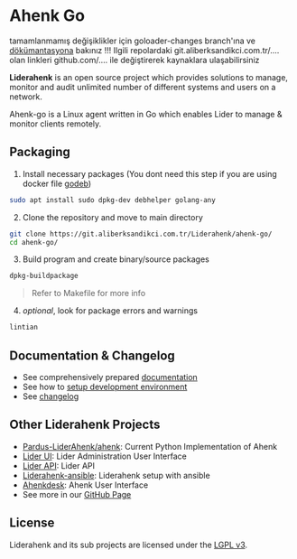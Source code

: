 # Ahenk Go

tamamlanmamış değişiklikler için goloader-changes branch'ına ve [dökümantasyona](https://github.com/asandikci/liderahenk-ahenk-docs) bakınız !!!
Ilgili repolardaki git.aliberksandikci.com.tr/.... olan linkleri github.com/.... ile değiştirerek kaynaklara ulaşabilirsiniz

**Liderahenk** is an open source project which provides solutions to manage, monitor and audit unlimited number of different systems and users on a network.

Ahenk-go is a Linux agent written in Go which enables Lider to manage & monitor clients remotely.

## Packaging
1. Install necessary packages (You dont need this step if you are using docker file [godeb](https://git.aliberksandikci.com.tr/Liderahenk/ahenk-docs/src/branch/main/dev/environment.md#creating-docker-development-environment))
```sh
sudo apt install sudo dpkg-dev debhelper golang-any 
``` 
2. Clone the repository and move to main directory
```sh
git clone https://git.aliberksandikci.com.tr/Liderahenk/ahenk-go/
cd ahenk-go/
```
3. Build program and create binary/source packages
```sh
dpkg-buildpackage
```
> Refer to Makefile for more info
4. *optional*, look for package errors and warnings
```sh
lintian
``` 

## Documentation & Changelog
- See comprehensively prepared [documentation](https://git.aliberksandikci.com.tr/Liderahenk/ahenk-docs/)
- See how to [setup development environment](https://git.aliberksandikci.com.tr/Liderahenk/ahenk-docs/src/branch/main/dev/environment.md)<!-- Web Documentation Link Here -->
- See [changelog](https://git.aliberksandikci.com.tr/Liderahenk/ahenk-docs/src/branch/main/admin/changelog.md)
<!-- Web Changelog Link Here -->

## Other Liderahenk Projects
- [Pardus-LiderAhenk/ahenk](https://github.com/Pardus-LiderAhenk/ahenk/): Current Python Implementation of Ahenk 
- [Lider UI](https://github.com/Pardus-LiderAhenk/liderui): Lider Administration User Interface
- [Lider API](https://github.com/Pardus-LiderAhenk/liderapi): Lider API
- [Liderahenk-ansible](https://github.com/Pardus-LiderAhenk/liderahenk-ansible): Liderahenk setup with ansible  
- [Ahenkdesk](https://github.com/Pardus-LiderAhenk/ahenkdesk): Ahenk User Interface
- See more in our [GitHub Page](https://github.com/Pardus-LiderAhenk)

## License
Liderahenk and its sub projects are licensed under the [LGPL v3](./LICENSE).

